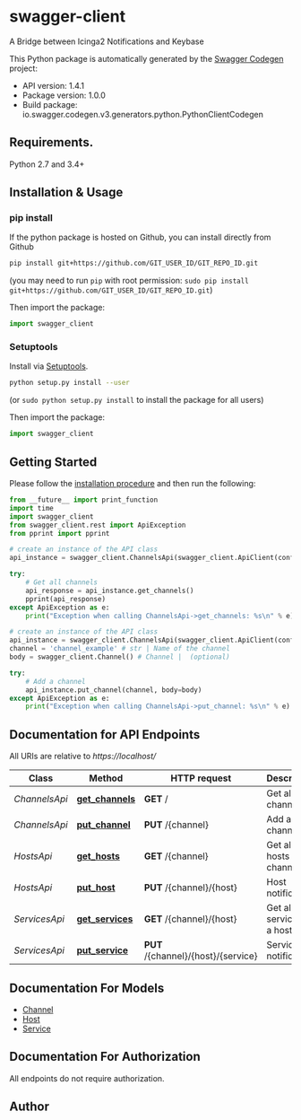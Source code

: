 # swagger-client
A Bridge between Icinga2 Notifications and Keybase

This Python package is automatically generated by the [Swagger Codegen](https://github.com/swagger-api/swagger-codegen) project:

- API version: 1.4.1
- Package version: 1.0.0
- Build package: io.swagger.codegen.v3.generators.python.PythonClientCodegen

## Requirements.

Python 2.7 and 3.4+

## Installation & Usage
### pip install

If the python package is hosted on Github, you can install directly from Github

```sh
pip install git+https://github.com/GIT_USER_ID/GIT_REPO_ID.git
```
(you may need to run `pip` with root permission: `sudo pip install git+https://github.com/GIT_USER_ID/GIT_REPO_ID.git`)

Then import the package:
```python
import swagger_client 
```

### Setuptools

Install via [Setuptools](http://pypi.python.org/pypi/setuptools).

```sh
python setup.py install --user
```
(or `sudo python setup.py install` to install the package for all users)

Then import the package:
```python
import swagger_client
```

## Getting Started

Please follow the [installation procedure](#installation--usage) and then run the following:

```python
from __future__ import print_function
import time
import swagger_client
from swagger_client.rest import ApiException
from pprint import pprint

# create an instance of the API class
api_instance = swagger_client.ChannelsApi(swagger_client.ApiClient(configuration))

try:
    # Get all channels
    api_response = api_instance.get_channels()
    pprint(api_response)
except ApiException as e:
    print("Exception when calling ChannelsApi->get_channels: %s\n" % e)

# create an instance of the API class
api_instance = swagger_client.ChannelsApi(swagger_client.ApiClient(configuration))
channel = 'channel_example' # str | Name of the channel
body = swagger_client.Channel() # Channel |  (optional)

try:
    # Add a channel
    api_instance.put_channel(channel, body=body)
except ApiException as e:
    print("Exception when calling ChannelsApi->put_channel: %s\n" % e)
```

## Documentation for API Endpoints

All URIs are relative to *https://localhost/*

Class | Method | HTTP request | Description
------------ | ------------- | ------------- | -------------
*ChannelsApi* | [**get_channels**](docs/ChannelsApi.md#get_channels) | **GET** / | Get all channels
*ChannelsApi* | [**put_channel**](docs/ChannelsApi.md#put_channel) | **PUT** /{channel} | Add a channel
*HostsApi* | [**get_hosts**](docs/HostsApi.md#get_hosts) | **GET** /{channel} | Get all hosts in a channel
*HostsApi* | [**put_host**](docs/HostsApi.md#put_host) | **PUT** /{channel}/{host} | Host notification
*ServicesApi* | [**get_services**](docs/ServicesApi.md#get_services) | **GET** /{channel}/{host} | Get all services of a host
*ServicesApi* | [**put_service**](docs/ServicesApi.md#put_service) | **PUT** /{channel}/{host}/{service} | Service notification

## Documentation For Models

 - [Channel](docs/Channel.md)
 - [Host](docs/Host.md)
 - [Service](docs/Service.md)

## Documentation For Authorization

 All endpoints do not require authorization.


## Author


